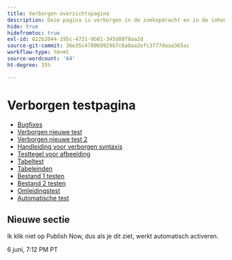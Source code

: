 ```yaml
---
title: Verborgen overzichtspagina
description: Deze pagina is verborgen in de zoekopdracht en in de inhoudsopgave
hide: true
hidefromtoc: true
exl-id: 822b2044-195c-4721-9b81-345d88f8aa2d
source-git-commit: 36e35c478069929b7c6a0aa2efc3f77daaa365ac
workflow-type: tm+mt
source-wordcount: '64'
ht-degree: 35%

---
```


# Verborgen testpagina

+ [Bugfixes](hidden/bug-fixes.md)
+ [Verborgen nieuwe test](hidden-new-test.md)
+ [Verborgen nieuwe test 2](hidden-new-test-2.md)
+ [Handleiding voor verborgen syntaxis](hidden/syntax-style-guide.md)
+ [Testtegel voor afbeelding](hidden/test-page.md)
+ [Tabeltest](hidden/tables.md)
+ [Tabeleinden](hidden/table-breaks.md)
+ [Bestand 1 testen](hidden/note-test.md)
+ [Bestand 2 testen](hidden-test.md)
+ [Omleidingstest](hidden/test-redirection.md)
+ [Automatische test](hidden/autoactivate.md)

## Nieuwe sectie

Ik klik niet op Publish Now, dus als je dit ziet, werkt automatisch activeren.

6 juni, 7:12 PM PT
